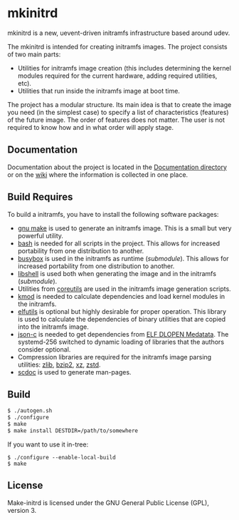 # mkinitrd

mkinitrd is a new, uevent-driven initramfs infrastructure based around udev.

The mkinitrd is intended for creating initramfs images. The project consists
of two main parts:
- Utilities for initramfs image creation (this includes determining the kernel
  modules required for the current hardware, adding required utilities, etc).
- Utilities that run inside the initramfs image at boot time.

The project has a modular structure. Its main idea is that to create the image you need
(in the simplest case) to specify a list of characteristics (features) of the future image.
The order of features does not matter. The user is not required to know how and in what order
will apply stage.

## Documentation

Documentation about the project is located in the [Documentation directory](Documentation/)
or on the [wiki](https://github.com/ylabidi/mkinitrd/wiki) where the information
is collected in one place.

## Build Requires

To build a initramfs, you have to install the following software packages:

- [gnu make](http://www.gnu.org/software/make/) is used to generate an
  initramfs image. This is a small but very powerful utility.
- [bash](https://www.gnu.org/software/bash/) is needed for all scripts in the
  project. This allows for increased portability from one distribution to
  another.
- [busybox](https://busybox.net/) is used in the initramfs as runtime (*submodule*).
  This allows for increased portability from one distribution to another.
- [libshell](https://github.com/legionus/libshell) is used both when generating
  the image and in the initramfs (*submodule*).
- Utilities from [coreutils](https://www.gnu.org/software/coreutils/) are used
  in the initramfs image generation scripts.
- [kmod](https://git.kernel.org/pub/scm/utils/kernel/kmod/kmod.git) is needed
  to calculate dependencies and load kernel modules in the initramfs.
- [elfutils](https://sourceware.org/elfutils/) is optional but highly desirable
  for proper operation. This library is used to calculate the dependencies of
  binary utilities that are copied into the initramfs image.
- [json-c](https://github.com/json-c/json-c) is needed to get dependencies from
  [ELF DLOPEN Medatata](https://github.com/systemd/systemd/blob/main/docs/ELF_DLOPEN_METADATA.md).
  The systemd-256 switched to dynamic loading of libraries that the authors
  consider optional.
- Compression libraries are required for the initramfs image parsing utilities:
  [zlib](https://zlib.net), [bzip2](https://www.sourceware.org/bzip2/),
  [xz](http://tukaani.org/xz/), [zstd](https://facebook.github.io/zstd/).
- [scdoc](https://git.sr.ht/~sircmpwn/scdoc) is used to generate man-pages.

## Build

```bash
$ ./autogen.sh
$ ./configure
$ make
$ make install DESTDIR=/path/to/somewhere
```

If you want to use it in-tree:
```
$ ./configure --enable-local-build
$ make
```

## License

Make-initrd is licensed under the GNU General Public License (GPL), version 3.

